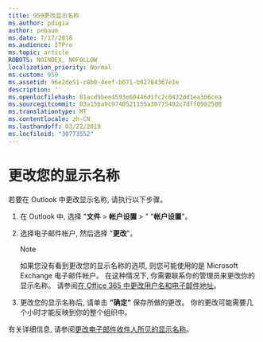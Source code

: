 ```yaml
---
title: 959更改显示名称
ms.author: pdigia
author: pebaum
ms.date: 7/17/2018
ms.audience: ITPro
ms.topic: article
ROBOTS: NOINDEX, NOFOLLOW
localization_priority: Normal
ms.custom: 959
ms.assetid: 96e2de51-c8b0-4eef-b071-b02784367e1e
description: ''
ms.openlocfilehash: 81acd9bee4593e60446d1fc2c0422dd1ea306cea
ms.sourcegitcommit: 03a156a9c9740521155a30775492c7dff0982588
ms.translationtype: MT
ms.contentlocale: zh-CN
ms.lasthandoff: 03/22/2019
ms.locfileid: "30773552"
---
```

# <a name="change-your-display-name"></a>更改您的显示名称
  
若要在 Outlook 中更改显示名称, 请执行以下步骤。
  
1. 在 Outlook 中, 选择 "**文件** \> **帐户设置** \> " "**帐户设置**"。
    
2. 选择电子邮件帐户, 然后选择 "**更改**"。
    
    > [!NOTE]
    > 如果您没有看到更改您的显示名称的选项, 则您可能使用的是 Microsoft Exchange 电子邮件帐户。 在这种情况下, 你需要联系你的管理员来更改你的显示名称。 请参阅[在 Office 365 中更改用户名和电子邮件地址](https://support.office.com/article/fb5ac074-e203-4e1f-9843-b9d1a3e03297.aspx)。 
  
3. 更改您的显示名称后, 请单击 **"确定"** 保存所做的更改。 你的更改可能需要几个小时才能反映到你的整个组织中。 
    
有关详细信息, 请参阅[更改电子邮件收件人所见的显示名称](https://support.office.com/article/2b53331a-ba2a-4803-88dc-ac9fe376c8a9.aspx)。
  

